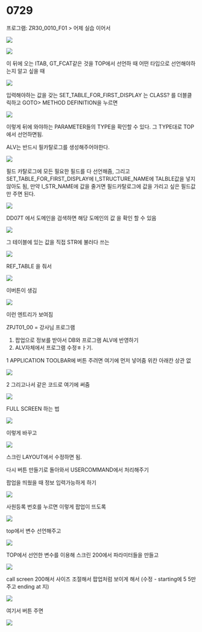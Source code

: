 # 0729

프로그램: ZR30\_0010\_F01  &gt; 어제 실습 이어서

![](../../../.gitbook/assets/image%20%28171%29.png)

![](../../../.gitbook/assets/image%20%28168%29.png)

 이 뒤에 오는 ITAB, GT\_FCAT같은 것을 TOP에서 선언하 때 어떤 타입으로 선언해야하는지 알고 싶을 때

![](../../../.gitbook/assets/image%20%28163%29.png)

입력해야하는 값을 갖는 SET\_TABLE\_FOR\_FIRST\_DISPLAY 는 CLASS? 를 더블클릭하고 GOTO&gt; METHOD DEFINITION을 누르면

![](../../../.gitbook/assets/image%20%28160%29.png)

이렇게 뒤에 와야하는 PARAMETER들의 TYPE을 확인할 수 있다. 그 TYPE대로 TOP에서 선언하면됨.



ALV는 반드시 필카탈로그를 생성해주어야한다.

![](../../../.gitbook/assets/image%20%28164%29.png)

필드 카탈로그에 모든 필요한 필드를 다 선언해줌, 그리고 SET\_TABLE\_FOR\_FIRST\_DISPLAY에 I\_STRUCTURE\_NAME에 TALBLE값을  넣지 않아도 됨, 만약 I\_STR\_NAME에 값을 줄거면 필드카탈로그에 값을 가리고 싶은 필드값만 주면 된다.

![](../../../.gitbook/assets/image%20%28174%29.png)

DD07T 에서 도메인을 검색하면 해당 도메인의 값 을 확인 할 수 있음 

![](../../../.gitbook/assets/image%20%28158%29.png)

그 테이블에 있는 값을 직접 STR에 불러다 쓰는 

![](../../../.gitbook/assets/image%20%28162%29.png)

REF\_TABLE 을 줘서 

![](../../../.gitbook/assets/image%20%28175%29.png)

이버튼이 생김 

![](../../../.gitbook/assets/image%20%28167%29.png)

이런 엔트리가 보여짐 



ZPJT01\_00 = 강사님 프로그램



1. 팝업으로 정보를 받아서 DB와 프로그램 ALV에 반영하기
2. ALV자체에서 프로그램 수정ㅎㅏ기.

1 APPLICATION TOOLBAR에 버튼 주려면 여기에 먼저 넣어줌 위칸 아래칸 상관 없

![](../../../.gitbook/assets/image%20%28178%29.png)

2 그리고나서 같은 코드로 여기에 써줌 

![](../../../.gitbook/assets/image%20%28172%29.png)





FULL SCREEN 하는 법

![](../../../.gitbook/assets/image%20%28161%29.png)



이렇게 바꾸고

![](../../../.gitbook/assets/image%20%28159%29.png)

스크린 LAYOUT에서 수정하면 됨.



다시 버튼 만들기로 돌아와서 USERCOMMAND에서 처리해주기 

팝업을 띄웠을 때 정보 입력가능하게 하기 

![](../../../.gitbook/assets/image%20%28170%29.png)

사원등록 번호를 누르면 이렇게 팝업이 뜨도록 

![](../../../.gitbook/assets/image%20%28177%29.png)

top에서 변수 선언해주고

![](../../../.gitbook/assets/image%20%28165%29.png)

TOP에서 선언한 변수를 이용해 스크린 200에서 파라미터들을 만들고  

![](../../../.gitbook/assets/image%20%28166%29.png)

call screen 200해서 사이즈 조절해서 팝업처럼 보이게 해서 \(수정 - starting에 5 5만 주고 ending at 지\)

![](../../../.gitbook/assets/image%20%28176%29.png)

여기서 버튼 주면

![](../../../.gitbook/assets/image%20%28169%29.png)







